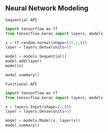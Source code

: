 ## Neural Network Modeling

`Sequential API`
```python
import tensorflow as tf
from tensorflow.keras import layers, models

x = tf.random.normal(shape=(32,2,8))
layer = layers.Dense(units=5)

model = models.Sequential()
model.add(layer)
model(x)

model.summary()
```

`Functional API`
```python
import tensorflow as tf
from tensorflow.keras import layers, models

x = layers.Input(shape=(2,8))
layer = layers.Dense(units=5)

model = models.Model(x, layer(x))
model.summary()
```

